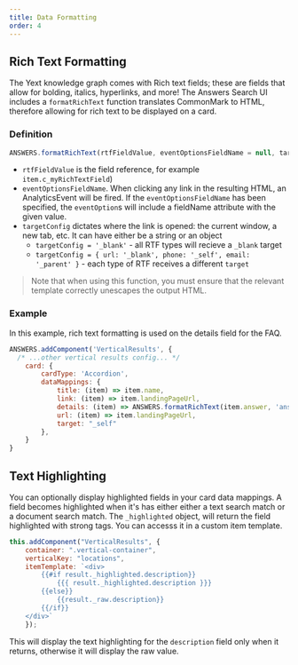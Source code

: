 ```yaml
---
title: Data Formatting
order: 4
---
```


## Rich Text Formatting

The Yext knowledge graph comes with Rich text fields; these are fields that allow for bolding, italics, hyperlinks, and more! The Answers Search UI includes a `formatRichText` function translates CommonMark to HTML, therefore allowing for rich text to be displayed on a card.


### Definition

```js
ANSWERS.formatRichText(rtfFieldValue, eventOptionsFieldName = null, targetConfig = '')
```

- `rtfFieldValue` is the field reference, for example `item.c_myRichTextField`)
- `eventOptionsFieldName`. When clicking any link in the resulting HTML, an AnalyticsEvent will be fired. If the `eventOptionsFieldName` has been specified, the `eventOption`s will include a fieldName attribute with the given value.
- `targetConfig` dictates where the link is opened: the current window, a new tab, etc. It can have either be a string or an object
    - `targetConfig = '_blank'` - all RTF types will recieve a `_blank` target
    - `targetConfig = { url: '_blank', phone: '_self', email: '_parent' }` - each type of RTF receives a different `target`

> Note that when using this function, you must ensure that the relevant template correctly unescapes the output HTML.

### Example

In this example, rich text formatting is used on the details field for the FAQ.

```js
ANSWERS.addComponent('VerticalResults', {
  /* ...other vertical results config... */
    card: {
        cardType: 'Accordion',
        dataMappings: {
            title: (item) => item.name,
            link: (item) => item.landingPageUrl,
            details: (item) => ANSWERS.formatRichText(item.answer, 'answer', '_self'),               
            url: (item) => item.landingPageUrl,
            target: "_self"
        },
    }
}
```


## Text Highlighting

You can optionally display highlighted fields in your card data mappings. A field becomes highlighted when it's has either either a text search match or a document search match. The `_highlighted`  object, will return the field highlighted with strong tags. You can accesss it in a custom item template. 

```js
this.addComponent("VerticalResults", {
    container: ".vertical-container",
    verticalKey: "locations",
    itemTemplate: `<div>
        {{#if result._highlighted.description}}
            {{{ result._highlighted.description }}}
        {{else}}
            {{result._raw.description}}
        {{/if}}
    </div>`
    });
```

This will display the text highlighting for the `description` field only when it returns, otherwise it will display the raw value. 